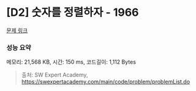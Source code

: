 # [D2] 숫자를 정렬하자 - 1966 

[문제 링크](https://swexpertacademy.com/main/code/problem/problemDetail.do?contestProbId=AV5PrmyKAWEDFAUq) 

### 성능 요약

메모리: 21,568 KB, 시간: 150 ms, 코드길이: 1,112 Bytes



> 출처: SW Expert Academy, https://swexpertacademy.com/main/code/problem/problemList.do